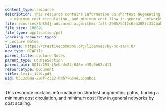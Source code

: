 ```yaml
---
content_type: resource
description: This resource contains information on shortest augmenting paths, finding
  a minimum cost circulation, and minimum cost flow in general networks by cost scaling.
file: /courses/6-854j-advanced-algorithms-fall-2005/b312c6aa208fc322bab7654e55c0ab01_lec14_1999.pdf
file_size: 106028
file_type: application/pdf
learning_resource_types:
- Lecture Notes
license: https://creativecommons.org/licenses/by-nc-sa/4.0/
ocw_type: OCWFile
parent_title: Lecture Notes
parent_type: CourseSection
parent_uid: 801fa253-f5eb-de84-048e-e39c0b02cd11
resourcetype: Document
title: lec14_1999.pdf
uid: b312c6aa-208f-c322-bab7-654e55c0ab01
---
```

This resource contains information on shortest augmenting paths, finding a minimum cost circulation, and minimum cost flow in general networks by cost scaling.
